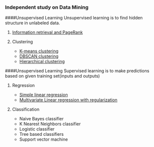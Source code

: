 ### Independent study on Data Mining

####Unsupervised Learning
Unsupervised learning is to find hidden structure in unlabeled data.

1. [Information retrieval and PageRank](IR&PageRank.md)

2. Clustering 
	* [K-means clustering](K-means.md)
	* [DBSCAN clustering](DBSCAN.md)
	* [Hierarchical clustering](Hierarchical.md)

####Unsupervised Learning
Supervised learning is to make predictions based on given training set(inputs and outputs)

1. Regression
	* [Simple linear regression](SimpleLinear.md)
	* [Multivariate Linear regression with regularization](MultiVarRegression.md)

2. Classification
	* Naive Bayes classifier
	* K Nearest Neighbors classifier
	* Logistic classifier
	* Tree based classifiers
	* Support vector machine
		
